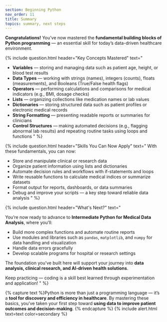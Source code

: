 ```yaml
---
section: Beginning Python
nav_order: 11
title: Summary
topics: summary, next steps
---
```


**Congratulations!** You’ve now mastered the **fundamental building blocks of Python programming** — an essential skill for today’s data-driven healthcare environment.

{% include question.html header="Key Concepts Mastered" text="

- **Variables** — storing and managing data such as patient age, height, or blood test results
- **Data Types** — working with strings (names), integers (counts), floats (measurements), and Booleans (True/False health flags)
- **Operators** — performing calculations and comparisons for medical indicators (e.g., BMI, dosage checks)
- **Lists** — organizing collections like medication names or lab values
- **Dictionaries** — storing structured data such as patient profiles or electronic medical records
- **String Formatting** — presenting readable reports or summaries for clinicians
- **Control Structures** — making automated decisions (e.g., flagging abnormal lab results) and repeating routine tasks using loops and functions
" %}

{% include question.html header="Skills You Can Now Apply" text="
With these fundamentals, you can now:

- Store and manipulate clinical or research data
- Organize patient information using lists and dictionaries
- Automate decision rules and workflows with if-statements and loops
- Write reusable functions to calculate medical indices or summarize datasets
- Format output for reports, dashboards, or data summaries
- Debug and improve your scripts — a key step toward reliable data analysis
" %}

{% include question.html header="What's Next?" text="

You’re now ready to advance to **Intermediate Python for Medical Data Analysis**, where you’ll:

- Build more complex functions and automate routine reports
- Use modules and libraries such as ```pandas```, ```matplotlib```, and ```numpy``` for data handling and visualization
- Handle data errors gracefully
- Develop scalable programs for hospital or research settings

The foundation you’ve built here will support your journey into **data analysis, clinical research, and AI-driven health solutions**.

Keep practicing — coding is a skill best learned through experimentation and application!
" %}

{% capture text %}Python is more than just a programming language — it’s a **tool for discovery and efficiency in healthcare**. By mastering these basics, you’ve taken your first step toward **using data to improve patient outcomes and decision-making**.
{% endcapture %}
{% include alert.html text=text color=secondary %}
